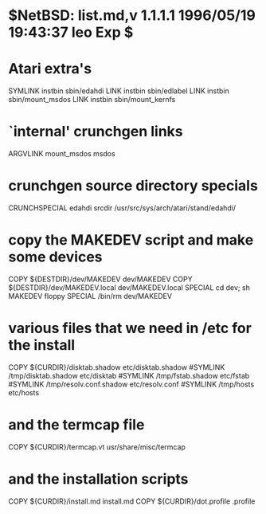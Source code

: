 #	$NetBSD: list.md,v 1.1.1.1 1996/05/19 19:43:37 leo Exp $

# Atari extra's
SYMLINK	instbin			sbin/edahdi
LINK	instbin			sbin/edlabel
LINK	instbin			sbin/mount_msdos
LINK	instbin			sbin/mount_kernfs

# `internal' crunchgen links
ARGVLINK mount_msdos	msdos

# crunchgen source directory specials
CRUNCHSPECIAL	edahdi srcdir /usr/src/sys/arch/atari/stand/edahdi/

# copy the MAKEDEV script and make some devices
COPY	${DESTDIR}/dev/MAKEDEV		dev/MAKEDEV
COPY	${DESTDIR}/dev/MAKEDEV.local	dev/MAKEDEV.local
SPECIAL	cd dev; sh MAKEDEV floppy
SPECIAL	/bin/rm dev/MAKEDEV

# various files that we need in /etc for the install
COPY	${CURDIR}/disktab.shadow		etc/disktab.shadow
#SYMLINK	/tmp/disktab.shadow		etc/disktab
#SYMLINK	/tmp/fstab.shadow		etc/fstab
#SYMLINK	/tmp/resolv.conf.shadow		etc/resolv.conf
#SYMLINK	/tmp/hosts			etc/hosts

# and the termcap file
COPY	${CURDIR}/termcap.vt usr/share/misc/termcap

# and the installation scripts
COPY	${CURDIR}/install.md		install.md
COPY	${CURDIR}/dot.profile		.profile

